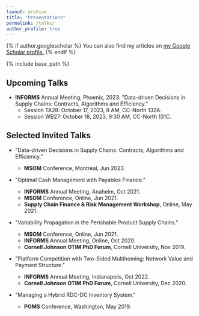 ```yaml
---
layout: archive
title: "Presentations"
permalink: /talks/
author_profile: true
---
```


{% if author.googlescholar %}
  You can also find my articles on <u><a href="{{author.googlescholar}}">my Google Scholar profile</a>.</u>
{% endif %}

{% include base_path %}

## Upcoming Talks
* **INFORMS** Annual Meeting, Phoenix, 2023. "Data-driven Decisions in Supply Chains: Contracts, Algorithms and Efficiency."
  * Session TA28: October 17, 2023, 8 AM, CC-North 132A. 
  * Session WB27: October 18, 2023, 9:30 AM, CC-North 131C.


## Selected Invited Talks
* "Data-driven Decisions in Supply Chains: Contracts, Algorithms and Efficiency."
  * **MSOM** Conference, Montreal, Jun 2023.  

* "Optimal Cash Management with Payables Finance."
  * **INFORMS** Annual Meeting, Anaheim, Oct 2021.
  * **MSOM** Conference, Online, Jun 2021.
  * **Supply Chain Finance & Risk Management Workshop**, Online, May 2021.

* "Variability Propagation in the Perishable Product Supply Chains."
  * **MSOM** Conference, Online, Jun 2021.
  * **INFORMS** Annual Meeting, Online, Oct 2020.
  * **Cornell Johnson OTIM PhD Forum**, Cornell University, Nov 2019.

* "Platform Competition with Two-Sided Multihoming: Network Value and Payment Structure."
  * **INFORMS** Annual Meeting, Indianapolis, Oct 2022.
  * **Cornell Johnson OTIM PhD Forum**, Cornell University, Dec 2020.

* "Managing a Hybrid RDC-DC Inventory System."
  * **POMS** Conference, Washington, May 2019.
